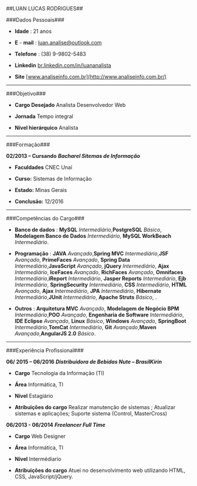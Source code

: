 ##LUAN LUCAS RODRIGUES##

###Dados Pessoais###

* **Idade** :  21 anos   

* **E** - **mail** :  [luan.analise@outlook.com](mailto:luan.analise@outlook.com) 

* **Telefone** :  (38) 9-9802-5483 

* **Linkedin**  [br.linkedin.com/in/luananalista](https://www.linkedin.com/in/luananalista) 

* **Site**  [www.analiseinfo.com.br](http://www.analiseinfo.com.br/)

---

###Objetivo###

* **Cargo Desejado**  Analista Desenvolvedor Web

*  **Jornada**  Tempo integral

* **Nível hierárquico**  Analista

---

###Formação###

**02/2013 – Cursando** ***Bacharel Sitemas de Informação***

* **Faculdades** CNEC Unaí
 
* **Curso:** Sistemas de Informação

* **Estado:** Minas Gerais

* **Conclusão:** 12/2016

---

###Competências do Cargo###

* **Banco de dados** :
**MySQL** _Intermediário_,**PostgreSQL** _Básico_, **Modelagem Banco de Dados** _Intermediário_, **MySQL WorkBeach** _Intermediário_.

* **Programação** :
**JAVA** _Avançado_,**Spring MVC** _Intermediário_,**JSF** _Avançado_, **PrimeFaces** _Avançado_, **Spring Data** _Intermediário_,**JavaScript** _Avançado_, **jQuery** _Intermediário_, **Ajax** _Intermediário_, **IceFaces** _Avançado_, **RichFaces** _Avançado_, **Omnifaces** _Intermediário_,**iReport** _Intermediário_, **Jasper Reports** _Intermediário_, **Ejb** _Intermediário_, **SpringSecurity** _Intermediário_, **CSS** _Intermediário_, **HTML** _Avançado_, **Ajax** _Intermediário_, **JPA** _Intermediário_, **Hibernate** _Intermediário_,**JUnit** _Intermediário_, **Apache Struts** _Básico_, .

* **Outros** :
**Arquitetura MVC** _Avançado_, **Modelagem de Negócio BPM** _Intermediário_,**POO** _Avançado_, **Engenharia de Software** _Intermediário_, **IDE Eclipse** _Avançado_, **Linux** _Básico_, **Windows** _Avançado_, **SpringBoot** _Intermediário_,**TomCat** _Intermediário_, **Git** _Avançado_,**Maven** _Avançado_,**AngularJS 2.0** _Básico_.

---

###Experiência Profissional###

**06/ 2015 – 06/2016**  ***Distribuidora de Bebidas Nute – BrasilKirin***

* **Cargo**  Tecnologia da Informação (TI) 

* **Área**  Informática, TI

* **Nível** Estagiário 

* **Atribuições do cargo**  Realizar manutenção de sistemas ; Atualizar sistemas e aplicações; Suporte sistema (Control, MasterCross)



**06/2013 - 06/2014**  ***Freelancer Full Time***

* **Cargo**  Web Designer 

* **Área**  Informática, TI

* **Nível** Intermédiario 

* **Atribuições do cargo**  Atuei no desenvolvimento web utilizando HTML, CSS, JavaScript/jQuery. 

